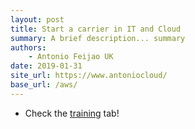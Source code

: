 ```yaml
---
layout: post
title: Start a carrier in IT and Cloud
summary: A brief description... summary
authors:
    - Antonio Feijao UK
date: 2019-01-31
site_url: https://www.antoniocloud/
base_url: /aws/
---
```


* Check the [training](/training/) tab!
